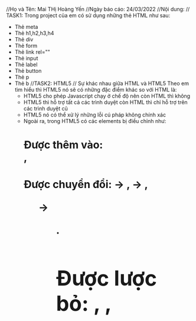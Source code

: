 //Họ và Tên: Mai THị Hoàng Yến
//Ngày báo cáo: 24/03/2022
//Nội dung: 
// TASK1: Trong project của em có sử dụng những thẻ HTML như sau:
- Thẻ meta
- Thẻ h1,h2,h3,h4
- Thẻ div
- Thẻ form
- Thẻ link rel=""
- Thẻ input
- Thẻ label
- Thẻ button
- Thẻ p
- Thẻ b
//TASK2: HTML5
// Sự khác nhau giữa HTML và HTML5
  Theo em tìm hiểu thì HTML5 nó sẽ có những đặc điểm khác so với HTML là:
  + HTML5 cho phép Javascript chạy ở chế độ nên còn HTML thì không
  + HTML5 thì hỗ trợ tất cả các trình duyệt còn HTML thì chỉ hỗ trợ trên các trình duyệt cũ
  + HTML5 nó có thể xử lý những lỗi cú pháp không chính xác
  + Ngoài ra, trong HTML5 có các elements bị điều chỉnh như:
      # Được thêm vào: <nav>, <audio>, <video>, <figcaption>, <time>, <section>, <canvas>, <header>, <footer>, <article>, <nav>, <output>
      # Được chuyển đổi: <applet> -> <object>, <acronym> -> <abbr>, <dir> -> <ul>.
      # Được lược bỏ: <frameset>, <frame>, <noframes>.
//Trong project của em có sử dụng những thẻ HTML5 như sau:
- Thẻ meta
- Thẻ h1,h2,h3,h4
- Thẻ div
- Thẻ article
- Thẻ link rel=""
- Thẻ input
- Thẻ img
- Thẻ nav
- Thẻ header
- Thẻ footer
- Thẻ form
- Thẻ menu
 // TASK3: Trong project của em có sử dụng những thẻ CSS như sau:
- margin(top,left,right,bottom)
- text-align 
- padding
- width
- height
- background
- float
- color
- font-size
- text-decoration
- list-style
- line-height
- border
- overflow
- font-weight
- outline
- align-items
- justify-content
- display
- transition
- position
- transform
- cursor
